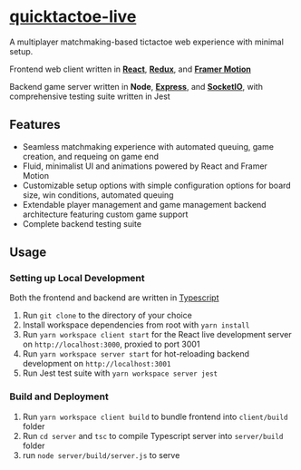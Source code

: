 # [quicktactoe-live](https://quicktactoe.herokuapp.com/)
A multiplayer matchmaking-based tictactoe web experience with minimal setup. 

Frontend web client written in **[React](https://reactjs.org/)**, **[Redux](https://redux.js.org/)**, and **[Framer Motion](https://www.framer.com/motion/)**

Backend game server written in **Node**, **[Express](https://expressjs.com/)**, and **[SocketIO](https://socket.io/)**, with comprehensive testing suite written in Jest

## Features
  - Seamless matchmaking experience with automated queuing, game creation, and requeing on game end
  - Fluid, minimalist UI and animations powered by React and Framer Motion
  - Customizable setup options with simple configuration options for board size, win conditions, automated queuing
  - Extendable player management and game management backend architecture featuring custom game support
  - Complete backend testing suite

## Usage
### Setting up Local Development
Both the frontend and backend are written in [Typescript](https://www.typescriptlang.org/)
  1. Run ``git clone`` to the directory of your choice
  2. Install workspace dependencies from root with ``yarn install``
  3. Run ``yarn workspace client start`` for the React live development server on ``http://localhost:3000``, proxied to port 3001
  4. Run ``yarn workspace server start`` for hot-reloading backend development on ``http://localhost:3001``
  5. Run Jest test suite with ``yarn workspace server jest``

### Build and Deployment
  1. Run ``yarn workspace client build`` to bundle frontend into ``client/build`` folder
  2. Run ``cd server`` and ``tsc`` to compile Typescript server into ``server/build`` folder
  3. run ``node server/build/server.js`` to serve 
